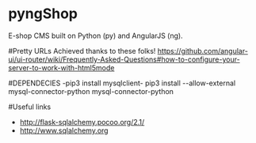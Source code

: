 # pyngShop
E-shop CMS built on Python (py) and AngularJS (ng).

#Pretty URLs
Achieved thanks to these folks! https://github.com/angular-ui/ui-router/wiki/Frequently-Asked-Questions#how-to-configure-your-server-to-work-with-html5mode

#DEPENDECIES
-pip3 install mysqlclient-
pip3 install --allow-external mysql-connector-python mysql-connector-python

#Useful links
* http://flask-sqlalchemy.pocoo.org/2.1/
* http://www.sqlalchemy.org
